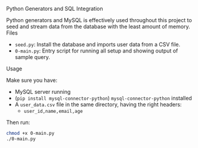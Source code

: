 Python Generators and SQL Integration

Python generators and MySQL is effectively used throughout this project to seed and stream data from the database with the least amount of memory.
Files

- `seed.py`: Install the database and imports user data from a CSV file.
- `0-main.py`: Entry script for running all setup and showing output of sample query.

Usage

Make sure you have:
- MySQL server running
- (`pip install mysql-connector-python`) `mysql-connector-python` installed
- A `user_data.csv` file in the same directory, having the right headers:
  - `user_id,name,email,age`

Then run:

```bash
chmod +x 0-main.py
./0-main.py
